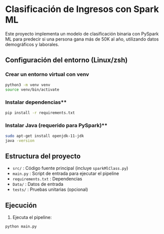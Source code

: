 # Clasificación de Ingresos con Spark ML

Este proyecto implementa un modelo de clasificación binaria con PySpark ML para predecir si una persona gana más de 50K al año, utilizando datos demográficos y laborales.

## Configuración del entorno (Linux/zsh)

### Crear un entorno virtual con venv

```zsh
python3 -m venv venv
source venv/bin/activate
```

### Instalar dependencias**

```zsh
pip install -r requirements.txt
```

### Instalar Java (requerido para PySpark)**

```zsh
sudo apt-get install openjdk-11-jdk
java -version
```

## Estructura del proyecto

- `src/` : Código fuente principal (incluye `sparkMlClass.py`)
- `main.py` : Script de entrada para ejecutar el pipeline
- `requirements.txt` : Dependencias
- `Data/` : Datos de entrada
- `tests/` : Pruebas unitarias (opcional)

## Ejecución

1. Ejecuta el pipeline:

```zsh
python main.py
```

